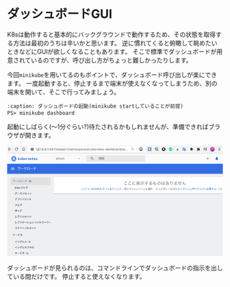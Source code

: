 # ダッシュボードGUI

K8sは動作すると基本的にバックグラウンドで動作するため、その状態を取得する方法は最初のうちは辛いかと思います。
逆に慣れてくると俯瞰して眺めたいときなどにGUIが欲しくなることもあります。
そこで標準でダッシュボードが用意されているのですが、呼び出し方がちょっと難しかったりします。

今回`minikube`を用いてるのもポイントで、ダッシュボード呼び出しが楽にできます。
一度起動すると、停止するまで端末が使えなくなってしまうため、別の端末を開いて、そこで行ってみましょう。

```{code-block} ps1
:caption: ダッシュボードの起動(minikube startしていることが前提)
PS> minikube dashboard
```

起動にしばらく(〜1分ぐらい?)待たされるかもしれませんが、準備できればブラウザが開きます。

![K8s dashboard](images/dashboard.png)

ダッシュボードが見られるのは、コマンドラインでダッシュボードの指示を出している間だけです。
停止すると使えなくなります。

